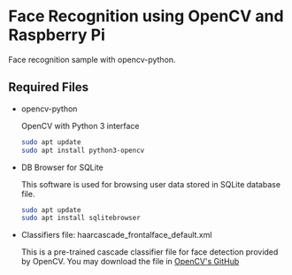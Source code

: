 # Face Recognition using OpenCV and Raspberry Pi

Face recognition sample with opencv-python.

## Required Files

* opencv-python
   
   OpenCV with Python 3 interface

   ```bash
   sudo apt update
   sudo apt install python3-opencv
   ```
* DB Browser for SQLite
   
   This software is used for browsing user data stored in SQLite database file.
   
   ```bash
   sudo apt update
   sudo apt install sqlitebrowser
   ```

* Classifiers file: haarcascade_frontalface_default.xml
   
   This is a pre-trained cascade classifier file for face detection provided by OpenCV. You may download the file in [OpenCV's GitHub](https://github.com/opencv/opencv/tree/master/data/haarcascades)

